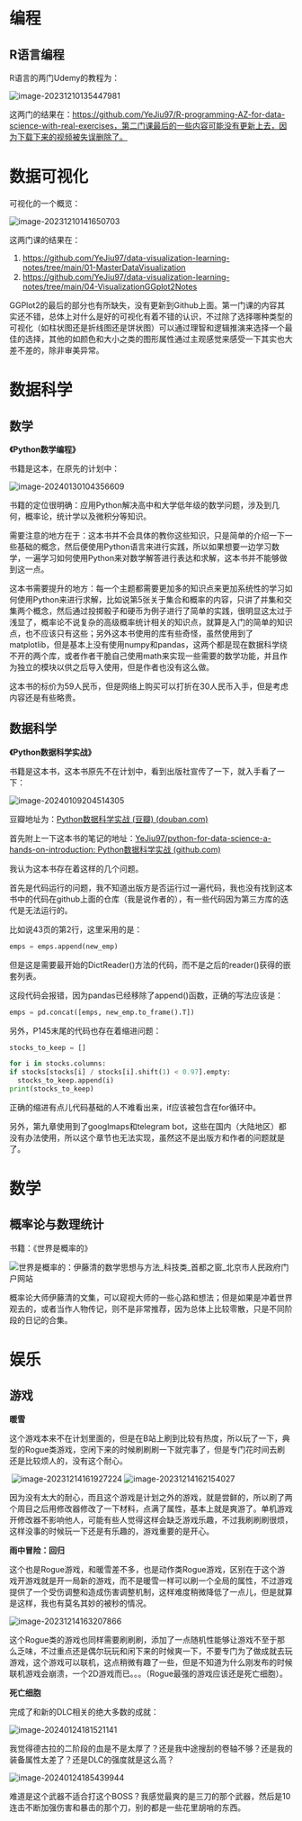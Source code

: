 # 编程

## R语言编程

R语言的两门Udemy的教程为：

![image-20231210135447981](2024%E5%B9%B4%E5%B9%B4%E5%BA%A6%E8%AE%A1%E5%88%92%E5%AE%8C%E6%88%90%E6%83%85%E5%86%B5/image-20231210135447981.png)

这两门的结果在：https://github.com/YeJiu97/R-programming-AZ-for-data-science-with-real-exercises，第二门课最后的一些内容可能没有更新上去，因为下载下来的视频被失误删除了。

# 数据可视化

可视化的一个概览：

![image-20231210141650703](2024%E5%B9%B4%E5%B9%B4%E5%BA%A6%E8%AE%A1%E5%88%92%E5%AE%8C%E6%88%90%E6%83%85%E5%86%B5/image-20231210141650703.png)

这两门课的结果在：

1. https://github.com/YeJiu97/data-visualization-learning-notes/tree/main/01-MasterDataVisualization
2. https://github.com/YeJiu97/data-visualization-learning-notes/tree/main/04-VisualizationGGplot2Notes

GGPlot2的最后的部分也有所缺失，没有更新到Github上面。第一门课的内容其实还不错，总体上对什么是好的可视化有着不错的认识，不过除了选择哪种类型的可视化（如柱状图还是折线图还是饼状图）可以通过理智和逻辑推演来选择一个最佳的选择，其他的如颜色和大小之类的图形属性通过主观感觉来感受一下其实也大差不差的，除非审美异常。

# 数据科学

## 数学

**《Python数学编程》**

书籍是这本，在原先的计划中：

![image-20240130104356609](2024%E5%B9%B4%E5%B9%B4%E5%BA%A6%E8%AE%A1%E5%88%92%E5%AE%8C%E6%88%90%E6%83%85%E5%86%B5/image-20240130104356609.png)

书籍的定位很明确：应用Python解决高中和大学低年级的数学问题，涉及到几何，概率论，统计学以及微积分等知识。

需要注意的地方在于：这本书并不会具体的教你这些知识，只是简单的介绍一下一些基础的概念，然后便使用Python语言来进行实践，所以如果想要一边学习数学，一遍学习如何使用Python来对数学解答进行表达和求解，这本书并不能够做到这一点。

这本书需要提升的地方：每一个主题都需要更加多的知识点来更加系统性的学习如何使用Python来进行求解，比如说第5张关于集合和概率的内容，只讲了并集和交集两个概念，然后通过投掷骰子和硬币为例子进行了简单的实践，很明显这太过于浅显了，概率论不说复杂的高级概率统计相关的知识点，就算是入门的简单的知识点，也不应该只有这些；另外这本书使用的库有些奇怪，虽然使用到了matplotlib，但是基本上没有使用numpy和pandas，这两个都是现在数据科学绕不开的两个库，或者作者干脆自己使用math来实现一些需要的数学功能，并且作为独立的模块以供之后导入使用，但是作者也没有这么做。

这本书的标价为59人民币，但是网络上购买可以打折在30人民币入手，但是考虑内容还是有些略贵。

## 数据科学

**《Python数据科学实战》**

书籍是这本书，这本书原先不在计划中，看到出版社宣传了一下，就入手看了一下：

![image-20240109204514305](2024%E5%B9%B4%E5%B9%B4%E5%BA%A6%E8%AE%A1%E5%88%92%E5%AE%8C%E6%88%90%E6%83%85%E5%86%B5/image-20240109204514305.png)

豆瓣地址为：[Python数据科学实战 (豆瓣) (douban.com)](https://book.douban.com/subject/36698005/)

首先附上一下这本书的笔记的地址：[YeJiu97/python-for-data-science-a-hands-on-introduction: Python数据科学实战 (github.com)](https://github.com/YeJiu97/python-for-data-science-a-hands-on-introduction)

我认为这本书存在着这样的几个问题。

首先是代码运行的问题，我不知道出版方是否运行过一遍代码，我也没有找到这本书中的代码在github上面的仓库（我是说作者的），有一些代码因为第三方库的迭代是无法运行的。

比如说43页的第2行，这里采用的是：

```python
emps = emps.append(new_emp)
```

但是这是需要最开始的DictReader()方法的代码，而不是之后的reader()获得的嵌套列表。

这段代码会报错，因为pandas已经移除了append()函数，正确的写法应该是： 

```python
emps = pd.concat([emps, new_emp.to_frame().T]) 
```

另外，P145末尾的代码也存在着缩进问题：

```python
stocks_to_keep = []

for i in stocks.columns:
if stocks[stocks[i] / stocks[i].shift(1) < 0.97].empty:
  stocks_to_keep.append(i)
print(stocks_to_keep)
```

正确的缩进有点儿代码基础的人不难看出来，if应该被包含在for循环中。

另外，第九章使用到了googlmaps和telegram bot，这些在国内（大陆地区）都没有办法使用，所以这个章节也无法实现，虽然这不是出版方和作者的问题就是了。

# 数学

## 概率论与数理统计

书籍：《世界是概率的》

![世界是概率的：伊藤清的数学思想与方法_科技类_首都之窗_北京市人民政府门户网站](2024%E5%B9%B4%E5%B9%B4%E5%BA%A6%E8%AE%A1%E5%88%92%E5%AE%8C%E6%88%90%E6%83%85%E5%86%B5/W020230327573630423462.jpg)

概率论大师伊藤清的文集，可以窥视大师的一些心路和想法；但是如果是冲着世界观去的，或者当作人物传记，则不是非常推荐，因为总体上比较零散，只是不同阶段的日记的合集。

# 娱乐

## 游戏

**暖雪**

这个游戏本来不在计划里面的，但是在B站上刷到比较有热度，所以玩了一下，典型的Rogue类游戏，空闲下来的时候刷刷刷一下就完事了，但是专门花时间去刷还是比较烦人的，没有这个耐心。

​                                            ![image-20231214161927224](2024%E5%B9%B4%E5%B9%B4%E5%BA%A6%E8%AE%A1%E5%88%92%E5%AE%8C%E6%88%90%E6%83%85%E5%86%B5/image-20231214161927224.png) ![image-20231214162154027](2024%E5%B9%B4%E5%B9%B4%E5%BA%A6%E8%AE%A1%E5%88%92%E5%AE%8C%E6%88%90%E6%83%85%E5%86%B5/image-20231214162154027.png)

因为没有太大的耐心，而且这个游戏是计划之外的游戏，就是尝鲜的，所以刷了两个周目之后用修改器修改了一下材料，点满了属性，基本上就是爽游了。单机游戏开修改器不影响他人，可能有些人觉得这样会缺乏游戏乐趣，不过我刷刷刷很烦，这样没事的时候玩一下还是有乐趣的，游戏重要的是开心。

**雨中冒险：回归**

这个也是Rogue游戏，和暖雪差不多，也是动作类Rogue游戏，区别在于这个游戏开游戏就是开一局新的游戏，而不是暖雪一样可以刷一个全局的属性，不过游戏提供了一个受伤调整和造成伤害调整机制，这样难度稍微降低了一点儿，但是就算是这样，我也有莫名其妙的被秒的情况。

![image-20231214163207866](2024%E5%B9%B4%E5%B9%B4%E5%BA%A6%E8%AE%A1%E5%88%92%E5%AE%8C%E6%88%90%E6%83%85%E5%86%B5/image-20231214163207866.png)

这个Rogue类的游戏也同样需要刷刷刷，添加了一点随机性能够让游戏不至于那么乏味，不过重点还是偶尔玩玩和闲下来的时候爽一下，不要专门为了做成就去玩游戏，这个游戏可以联机，这点稍微有趣了一些，但是不知道为什么刚发布的时候联机游戏会崩溃，一个2D游戏而已。。。（Rogue最强的游戏应该还是死亡细胞）。

**死亡细胞**

完成了和新的DLC相关的绝大多数的成就：

![image-20240124181521141](2024%E5%B9%B4%E5%B9%B4%E5%BA%A6%E8%AE%A1%E5%88%92%E5%AE%8C%E6%88%90%E6%83%85%E5%86%B5/image-20240124181521141.png)

我觉得德古拉的二阶段的血是不是太厚了？还是我中途搜刮的卷轴不够？还是我的装备属性太差了？还是DLC的强度就是这么高？

![image-20240124185439944](2024%E5%B9%B4%E5%B9%B4%E5%BA%A6%E8%AE%A1%E5%88%92%E5%AE%8C%E6%88%90%E6%83%85%E5%86%B5/image-20240124185439944.png)

难道是这个武器不适合打这个BOSS？我感觉最爽的是三刀的那个武器，然后是10连击不断加强伤害和暴击的那个刀，别的都是一些花里胡哨的东西。
